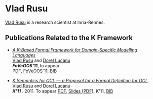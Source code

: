 # Vlad Rusu


[Vlad Rusu](http://researchers.lille.inria.fr/~rusu) is a research scientist at Inria-Rennes.

## Publications Related to the K Framework

- *[A K-Based Formal Framework for Domain-Specific Modelling Languages ](http://fsl.cs.uiuc.edu/index.php/A_K-Based_Formal_Framework_for_Domain-Specific_Modelling_Languages)*  
  [Vlad Rusu](http://fsl.cs.uiuc.edu/index.php/Vlad_Rusu) and [Dorel Lucanu](http://fsl.cs.uiuc.edu/index.php/Dorel_Lucanu)  
  ***FoVeOOS'11***, to appear  
  [PDF](https://fmse.info.uaic.ro/publications/getfile/96/pdf/), [FoVeOOS'11](http://foveoos2011.cost-ic0701.org/), [BIB](http://fsl.cs.uiuc.edu/pubs/rusu-lucanu-2011-foveoos.bib.txt)

- *[K Semantics for OCL — a Proposal for a Formal Definition for OCL ](http://fsl.cs.uiuc.edu/index.php/K_Semantics_for_OCL_%E2%80%94_a_Proposal_for_a_Formal_Definition_for_OCL)*  
  [Vlad Rusu](http://fsl.cs.uiuc.edu/index.php/Vlad_Rusu) and [Dorel Lucanu](http://fsl.cs.uiuc.edu/index.php/Dorel_Lucanu)  
  ***K'11*** . 2011. To appear
  [PDF](https://fmse.info.uaic.ro/publications/getfile/74/pdf/), [Slides (PDF)](http://fmse.info.uaic.ro/fileman/getpubpubfile/52/), K'11, [BIB](http://fsl.cs.uiuc.edu/pubs/rusu-lucanu-2011-k.bib.txt)
